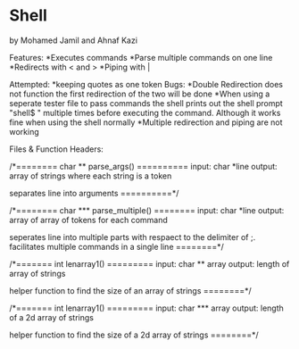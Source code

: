 # Shell
by Mohamed Jamil and Ahnaf Kazi

Features:
	*Executes commands
	*Parse multiple commands on one line
	*Redirects with < and >
	*Piping with |

Attempted:
	*keeping quotes as one token
Bugs:
	*Double Redirection does not function the first redirection of the two will be done
	*When using a seperate tester file to pass commands the shell prints out the shell prompt "shell$ " multiple times before executing the command. Although it works fine when using the shell normally
	*Multiple redirection and piping are not working

Files & Function Headers:

/*======== char ** parse_args() ==========
  input: char *line
  output: array of strings where each string is a token

  separates line into arguments
 ==========*/

/*======== char *** parse_multiple() ========
  input: char *line
  output: array of array of tokens for each command

  seperates line into multiple parts with respaect to the delimiter of ;.
  facilitates multiple commands in a single line
 ========*/
 
 /*======= int lenarray1() =========
   input: char ** array
   output: length of array of strings
   
   helper function to find the size of an array of strings
 ========*/
 
  /*======= int lenarray1() =========
   input: char *** array
   output: length of a 2d array of strings
   
   helper function to find the size of a 2d array of strings
 ========*/
